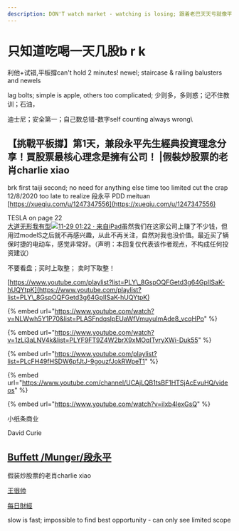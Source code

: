 ```yaml
---
description: DON'T watch market - watching is losing; 跟着老巴天天亏就像平板撐
---
```


# 只知道吃喝一天几股b r k

利他+试错,平板撐can't hold 2 minutes! newel; staircase & railing balusters and newels

lag bolts; simple is apple, others too complicated; 少则多，多则惑；记不住教训；石油，

迪士尼；安全第一；自己数总错-数字self counting always wrong\




## 【挑戰平板撐】第1天，兼段永平先生經典投資理念分享！買股票最核心理念是擁有公司！ |假裝炒股票的老肖charlie xiao

brk first taiji second; no need for anything else time too limited cut the crap 12/8/2020 too late to realize 段永平 PDD meituan [https://xueqiu.com/u/1247347556](https://xueqiu.com/u/1247347556)

TESLA on page 22[\
大道无形我有型](https://xueqiu.com/slowisquick)![](https://assets.imedao.com/ugc/images/profiles/new/identity\_icon\_10-7d7654b27c.png)[11-29 01:22 · 来自iPad](https://xueqiu.com/1247347556/164451189)虽然我们在这家公司上赚了不少钱，但用过modelS之后就不再感兴趣，从此不再关注，自然对我也没价值。最近买了辆保时捷的电动车，感觉非常好。（声明：本回复仅代表该作者观点，不构成任何投资建议）

不要看盘；买时上取整； 卖时下取整！

[https://www.youtube.com/playlist?list=PLY\_8GspOQFGetd3g64GpIISaK-hUQYtpK](https://www.youtube.com/playlist?list=PLY\_8GspOQFGetd3g64GpIISaK-hUQYtpK)

{% embed url="https://www.youtube.com/watch?v=NLWwh5Y1P70&list=PLASFndqslpEUaWfVmuyuImAde8_vcqHPo" %}



{% embed url="https://www.youtube.com/watch?v=1zLi3aLNV4k&list=PLYF9FT9Z4W2brX9xMOqITvryXWi-Duk55" %}

{% embed url="https://www.youtube.com/playlist?list=PLcFH49fHSDW6pfJtJ-9gouzfJokRWpeT1" %}

{% embed url="https://www.youtube.com/channel/UCAjLQB1tsBF1HTSjAcEvuHQ/videos" %}

{% embed url="https://www.youtube.com/watch?v=iIxb4lexGsQ" %}

小纸条商业

David Curie

## [Buffett /Munger/段永平](https://www.youtube.com/watch?v=0k7zW318N38\&list=PLcFH49fHSDW6pfJtJ-9gouzfJokRWpeT1) <a href="#title" id="title"></a>

假装炒股票的老肖charlie xiao

[王很帅](https://www.youtube.com/channel/UCLoNgsBytb1qj3m6YUvlY7Q)



[每日財經](https://www.youtube.com/channel/UCHlIF50ivMbqMoQL3QUxQ8w)

slow is fast; impossible to find best opportunity - can only see limited scope
